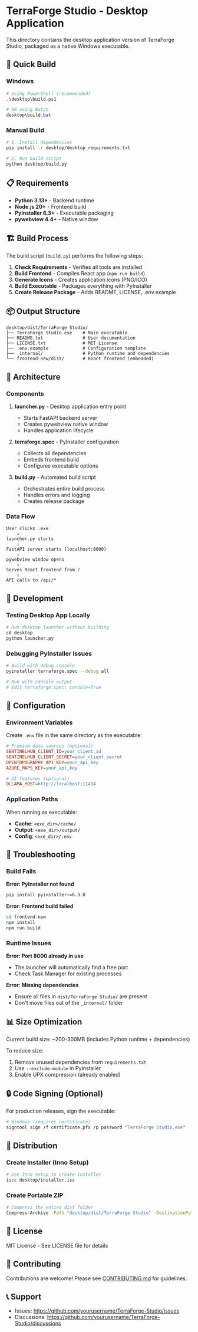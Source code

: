 # TerraForge Studio - Desktop Application

This directory contains the desktop application version of TerraForge Studio, packaged as a native Windows executable.

## 🚀 Quick Build

### Windows

```powershell
# Using PowerShell (recommended)
.\desktop\build.ps1

# OR using Batch
desktop\build.bat
```

### Manual Build

```bash
# 1. Install dependencies
pip install -r desktop/desktop_requirements.txt

# 2. Run build script
python desktop/build.py
```

## 📋 Requirements

- **Python 3.13+** - Backend runtime
- **Node.js 20+** - Frontend build
- **PyInstaller 6.3+** - Executable packaging
- **pywebview 4.4+** - Native window

## 🏗️ Build Process

The build script (`build.py`) performs the following steps:

1. **Check Requirements** - Verifies all tools are installed
2. **Build Frontend** - Compiles React app (`npm run build`)
3. **Generate Icons** - Creates application icons (PNG/ICO)
4. **Build Executable** - Packages everything with PyInstaller
5. **Create Release Package** - Adds README, LICENSE, .env.example

## 📦 Output Structure

```
desktop/dist/TerraForge Studio/
├── TerraForge Studio.exe    # Main executable
├── README.txt               # User documentation
├── LICENSE.txt              # MIT License
├── .env.example             # Configuration template
├── _internal/               # Python runtime and dependencies
└── frontend-new/dist/       # React frontend (embedded)
```

## 🎨 Architecture

### Components

1. **launcher.py** - Desktop application entry point
   - Starts FastAPI backend server
   - Creates pywebview native window
   - Handles application lifecycle

2. **terraforge.spec** - PyInstaller configuration
   - Collects all dependencies
   - Embeds frontend build
   - Configures executable options

3. **build.py** - Automated build script
   - Orchestrates entire build process
   - Handles errors and logging
   - Creates release package

### Data Flow

```
User clicks .exe
    ↓
launcher.py starts
    ↓
FastAPI server starts (localhost:8000)
    ↓
pywebview window opens
    ↓
Serves React frontend from /
    ↓
API calls to /api/*
```

## 🔧 Development

### Testing Desktop App Locally

```python
# Run desktop launcher without building
cd desktop
python launcher.py
```

### Debugging PyInstaller Issues

```bash
# Build with debug console
pyinstaller terraforge.spec --debug all

# Run with console output
# Edit terraforge.spec: console=True
```

## 📝 Configuration

### Environment Variables

Create `.env` file in the same directory as the executable:

```ini
# Premium data sources (optional)
SENTINELHUB_CLIENT_ID=your_client_id
SENTINELHUB_CLIENT_SECRET=your_client_secret
OPENTOPOGRAPHY_API_KEY=your_api_key
AZURE_MAPS_KEY=your_api_key

# AI features (optional)
OLLAMA_HOST=http://localhost:11434
```

### Application Paths

When running as executable:
- **Cache**: `<exe_dir>/cache/`
- **Output**: `<exe_dir>/output/`
- **Config**: `<exe_dir>/.env`

## 🐛 Troubleshooting

### Build Fails

**Error: PyInstaller not found**
```bash
pip install pyinstaller>=6.3.0
```

**Error: Frontend build failed**
```bash
cd frontend-new
npm install
npm run build
```

### Runtime Issues

**Error: Port 8000 already in use**
- The launcher will automatically find a free port
- Check Task Manager for existing processes

**Error: Missing dependencies**
- Ensure all files in `dist/TerraForge Studio/` are present
- Don't move files out of the `_internal/` folder

## 📊 Size Optimization

Current build size: ~200-300MB (includes Python runtime + dependencies)

To reduce size:
1. Remove unused dependencies from `requirements.txt`
2. Use `--exclude-module` in PyInstaller
3. Enable UPX compression (already enabled)

## 🔒 Code Signing (Optional)

For production releases, sign the executable:

```bash
# Windows (requires certificate)
signtool sign /f certificate.pfx /p password "TerraForge Studio.exe"
```

## 🚢 Distribution

### Create Installer (Inno Setup)

```bash
# Use Inno Setup to create installer
iscc desktop/installer.iss
```

### Create Portable ZIP

```bash
# Compress the entire dist folder
Compress-Archive -Path "desktop/dist/TerraForge Studio" -DestinationPath "TerraForge-Studio-v1.0.0-Windows-x64.zip"
```

## 📄 License

MIT License - See LICENSE file for details

## 🤝 Contributing

Contributions are welcome! Please see [CONTRIBUTING.md](../CONTRIBUTING.md) for guidelines.

## 📞 Support

- Issues: https://github.com/yourusername/TerraForge-Studio/issues
- Discussions: https://github.com/yourusername/TerraForge-Studio/discussions
